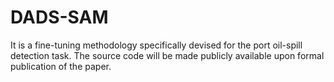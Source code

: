 # DADS-SAM
It is a fine-tuning methodology specifically devised for the port oil-spill detection task.
The source code will be made publicly available upon formal publication of the paper.
